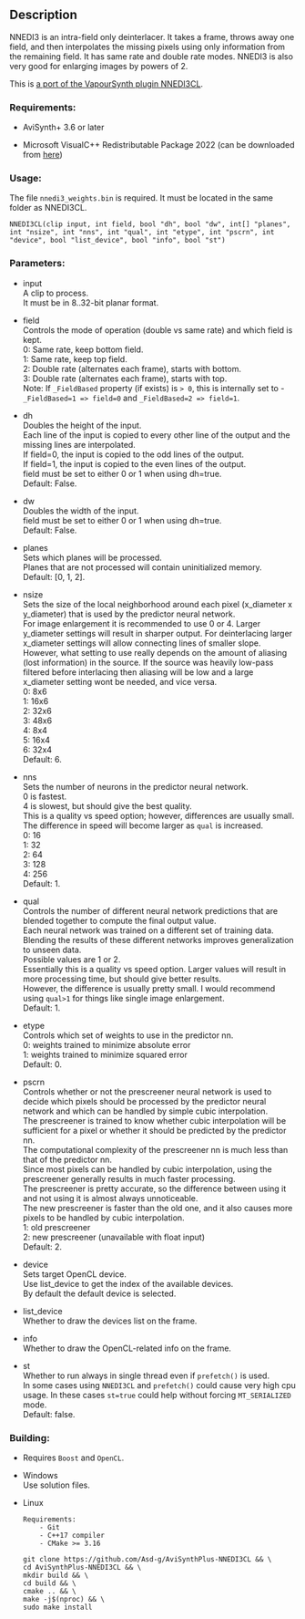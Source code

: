 ## Description

NNEDI3 is an intra-field only deinterlacer. It takes a frame, throws away one field, and then interpolates the missing pixels using only information from the remaining field. It has same rate and double rate modes. NNEDI3 is also very good for enlarging images by powers of 2.

This is [a port of the VapourSynth plugin NNEDI3CL](https://github.com/HomeOfVapourSynthEvolution/VapourSynth-NNEDI3CL).

### Requirements:

- AviSynth+ 3.6 or later

- Microsoft VisualC++ Redistributable Package 2022 (can be downloaded from [here](https://github.com/abbodi1406/vcredist/releases))

### Usage:

The file `nnedi3_weights.bin` is required. It must be located in the same folder as NNEDI3CL.

```
NNEDI3CL(clip input, int field, bool "dh", bool "dw", int[] "planes", int "nsize", int "nns", int "qual", int "etype", int "pscrn", int "device", bool "list_device", bool "info", bool "st")
```

### Parameters:

- input\
    A clip to process.\
    It must be in 8..32-bit planar format.

- field\
    Controls the mode of operation (double vs same rate) and which field is kept.\
    0: Same rate, keep bottom field.\
    1: Same rate, keep top field.\
    2: Double rate (alternates each frame), starts with bottom.\
    3: Double rate (alternates each frame), starts with top.\
    Note: If `_FieldBased` property (if exists) is `> 0`, this is internally set to - `_FieldBased=1 => field=0` and `_FieldBased=2 => field=1`.

- dh\
    Doubles the height of the input.\
    Each line of the input is copied to every other line of the output and the missing lines are interpolated.\
    If field=0, the input is copied to the odd lines of the output.\
    If field=1, the input is copied to the even lines of the output.\
    field must be set to either 0 or 1 when using dh=true.\
    Default: False.

- dw\
    Doubles the width of the input.\
    field must be set to either 0 or 1 when using dh=true.\
    Default: False.

- planes\
    Sets which planes will be processed.\
    Planes that are not processed will contain uninitialized memory.\
    Default: [0, 1, 2].

- nsize\
    Sets the size of the local neighborhood around each pixel (x_diameter x y_diameter) that is used by the predictor neural network.\
    For image enlargement it is recommended to use 0 or 4. Larger y_diameter settings will result in sharper output. For deinterlacing larger x_diameter settings will allow connecting lines of smaller slope.\
    However, what setting to use really depends on the amount of aliasing (lost information) in the source. If the source was heavily low-pass filtered before interlacing then aliasing will be low and a large x_diameter setting wont be needed, and vice versa.\
    0: 8x6\
    1: 16x6\
    2: 32x6\
    3: 48x6\
    4: 8x4\
    5: 16x4\
    6: 32x4\
    Default: 6.

- nns\
    Sets the number of neurons in the predictor neural network.\
    0 is fastest.\
    4 is slowest, but should give the best quality.\
    This is a quality vs speed option; however, differences are usually small. The difference in speed will become larger as `qual` is increased.\
    0: 16\
    1: 32\
    2: 64\
    3: 128\
    4: 256\
    Default: 1.

- qual\
    Controls the number of different neural network predictions that are blended together to compute the final output value.\
    Each neural network was trained on a different set of training data.\
    Blending the results of these different networks improves generalization to unseen data.\
    Possible values are 1 or 2.\
    Essentially this is a quality vs speed option. Larger values will result in more processing time, but should give better results.\
    However, the difference is usually pretty small. I would recommend using `qual>1` for things like single image enlargement.\
    Default: 1.

- etype\
    Controls which set of weights to use in the predictor nn.\
    0: weights trained to minimize absolute error\
    1: weights trained to minimize squared error\
    Default: 0.

- pscrn\
    Controls whether or not the prescreener neural network is used to decide which pixels should be processed by the predictor neural network and which can be handled by simple cubic interpolation.\
    The prescreener is trained to know whether cubic interpolation will be sufficient for a pixel or whether it should be predicted by the predictor nn.\
    The computational complexity of the prescreener nn is much less than that of the predictor nn.\
    Since most pixels can be handled by cubic interpolation, using the prescreener generally results in much faster processing.\
    The prescreener is pretty accurate, so the difference between using it and not using it is almost always unnoticeable.\
    The new prescreener is faster than the old one, and it also causes more pixels to be handled by cubic interpolation.\
    1: old prescreener\
    2: new prescreener (unavailable with float input)\
    Default: 2.

- device\
    Sets target OpenCL device.\
    Use list_device to get the index of the available devices.\
    By default the default device is selected.

- list_device\
    Whether to draw the devices list on the frame.

- info\
    Whether to draw the OpenCL-related info on the frame.

- st\
    Whether to run always in single thread even if `prefetch()` is used.\
    In some cases using `NNEDI3CL` and `prefetch()` could cause very high cpu usage. In these cases `st=true` could help without forcing `MT_SERIALIZED` mode.\
    Default: false.

### Building:

- Requires `Boost` and `OpenCL`.

- Windows\
    Use solution files.

- Linux
    ```
    Requirements:
        - Git
        - C++17 compiler
        - CMake >= 3.16
    ```
    ```
    git clone https://github.com/Asd-g/AviSynthPlus-NNEDI3CL && \
    cd AviSynthPlus-NNEDI3CL && \
    mkdir build && \
    cd build && \
    cmake .. && \
    make -j$(nproc) && \
    sudo make install
    ```
